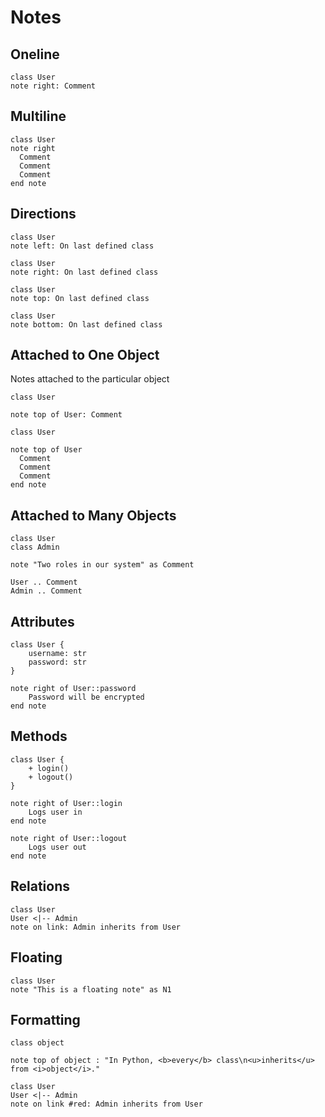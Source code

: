 Notes
=====

Oneline
-------
```plantuml
class User
note right: Comment
```


Multiline
---------
```plantuml
class User
note right
  Comment
  Comment
  Comment
end note
```


Directions
----------
```plantuml
class User
note left: On last defined class
```

```plantuml
class User
note right: On last defined class
```

```plantuml
class User
note top: On last defined class
```

```plantuml
class User
note bottom: On last defined class
```


Attached to One Object
----------------------
Notes attached to the particular object

```plantuml
class User

note top of User: Comment
```

```plantuml
class User

note top of User
  Comment
  Comment
  Comment
end note
```

Attached to Many Objects
------------------------
```plantuml
class User
class Admin

note "Two roles in our system" as Comment

User .. Comment
Admin .. Comment
```

Attributes
----------
```plantuml
class User {
    username: str
    password: str
}

note right of User::password
    Password will be encrypted
end note
```

Methods
-------
```plantuml
class User {
    + login()
    + logout()
}

note right of User::login
    Logs user in
end note

note right of User::logout
    Logs user out
end note
```

Relations
---------
```plantuml
class User
User <|-- Admin
note on link: Admin inherits from User
```


Floating
--------
```plantuml
class User
note "This is a floating note" as N1
```


Formatting
----------
```plantuml
class object

note top of object : "In Python, <b>every</b> class\n<u>inherits</u> from <i>object</i>."
```

```plantuml
class User
User <|-- Admin
note on link #red: Admin inherits from User
```
